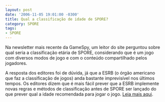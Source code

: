 ```yaml
---
layout: post
date: '2006-11-05 19:01:00 -0300'
title: Qual a classificação de idade de SPORE?
category: SPORE
tags:
- SPORE
---
```

Na newsletter mais recente da GameSpy, um leitor do site perguntou sobre qual seria a classificação etária de SPORE, considerando que é um jogo com diversos modos de jogo e com o conteúdo compartilhado pelos jogadores.

A resposta dos editores foi de dúvida, já que a ESRB (o órgão americano que faz a classificação de jogos) anda bastante imprevisível nos últimos tempos. Os editores dizem que é mais fácil prever que a ESRB implemente novas regras e métodos de classificação antes de SPORE ser lançado do que prever qual a idade recomendada para jogar o jogo. [Leia mais aqui](http://www.gamespy.com/articles/743/743954p3.html).